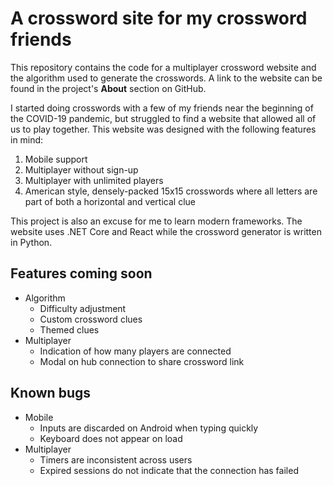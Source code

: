 # A crossword site for my crossword friends

This repository contains the code for a multiplayer crossword website and the algorithm used to generate the crosswords. A link to the website can be found in the project's **About** section on GitHub.

I started doing crosswords with a few of my friends near the beginning of the COVID-19 pandemic, but struggled to find a website that allowed all of us to play together. This website was designed with the following features in mind:

1. Mobile support
2. Multiplayer without sign-up
3. Multiplayer with unlimited players
4. American style, densely-packed 15x15 crosswords where all letters are part of both a horizontal and vertical clue

This project is also an excuse for me to learn modern frameworks. The website uses .NET Core and React while the crossword generator is written in Python.

## Features coming soon
- Algorithm
    - Difficulty adjustment
    - Custom crossword clues
    - Themed clues
- Multiplayer
    - Indication of how many players are connected
    - Modal on hub connection to share crossword link

## Known bugs
- Mobile
    - Inputs are discarded on Android when typing quickly
    - Keyboard does not appear on load
- Multiplayer
    - Timers are inconsistent across users
    - Expired sessions do not indicate that the connection has failed
